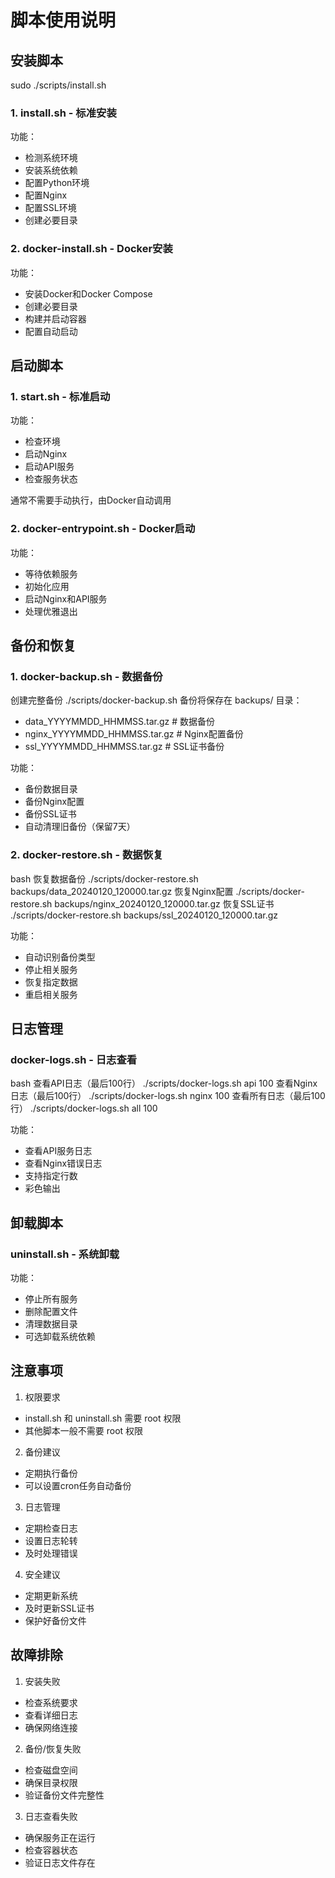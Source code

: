 # 脚本使用说明

## 安装脚本
sudo ./scripts/install.sh
### 1. install.sh - 标准安装 

功能：
- 检测系统环境
- 安装系统依赖
- 配置Python环境
- 配置Nginx
- 配置SSL环境
- 创建必要目录

### 2. docker-install.sh - Docker安装

功能：
- 安装Docker和Docker Compose
- 创建必要目录
- 构建并启动容器
- 配置自动启动

## 启动脚本

### 1. start.sh - 标准启动

功能：
- 检查环境
- 启动Nginx
- 启动API服务
- 检查服务状态

通常不需要手动执行，由Docker自动调用
### 2. docker-entrypoint.sh - Docker启动

功能：
- 等待依赖服务
- 初始化应用
- 启动Nginx和API服务
- 处理优雅退出

## 备份和恢复

### 1. docker-backup.sh - 数据备份
创建完整备份
./scripts/docker-backup.sh
备份将保存在 backups/ 目录：
- data_YYYYMMDD_HHMMSS.tar.gz # 数据备份
- nginx_YYYYMMDD_HHMMSS.tar.gz # Nginx配置备份
- ssl_YYYYMMDD_HHMMSS.tar.gz # SSL证书备份

功能：
- 备份数据目录
- 备份Nginx配置
- 备份SSL证书
- 自动清理旧备份（保留7天）

### 2. docker-restore.sh - 数据恢复
bash
恢复数据备份
./scripts/docker-restore.sh backups/data_20240120_120000.tar.gz
恢复Nginx配置
./scripts/docker-restore.sh backups/nginx_20240120_120000.tar.gz
恢复SSL证书
./scripts/docker-restore.sh backups/ssl_20240120_120000.tar.gz

功能：
- 自动识别备份类型
- 停止相关服务
- 恢复指定数据
- 重启相关服务

## 日志管理

### docker-logs.sh - 日志查看

bash
查看API日志（最后100行）
./scripts/docker-logs.sh api 100
查看Nginx日志（最后100行）
./scripts/docker-logs.sh nginx 100
查看所有日志（最后100行）
./scripts/docker-logs.sh all 100

功能：
- 查看API服务日志
- 查看Nginx错误日志
- 支持指定行数
- 彩色输出

## 卸载脚本

### uninstall.sh - 系统卸载

功能：
- 停止所有服务
- 删除配置文件
- 清理数据目录
- 可选卸载系统依赖

## 注意事项

1. 权限要求
- install.sh 和 uninstall.sh 需要 root 权限
- 其他脚本一般不需要 root 权限

2. 备份建议
- 定期执行备份
- 可以设置cron任务自动备份

3. 日志管理
- 定期检查日志
- 设置日志轮转
- 及时处理错误

4. 安全建议
- 定期更新系统
- 及时更新SSL证书
- 保护好备份文件

## 故障排除

1. 安装失败
- 检查系统要求
- 查看详细日志
- 确保网络连接

2. 备份/恢复失败
- 检查磁盘空间
- 确保目录权限
- 验证备份文件完整性

3. 日志查看失败
- 确保服务正在运行
- 检查容器状态
- 验证日志文件存在